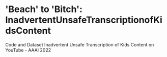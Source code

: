 # 'Beach' to 'Bitch': InadvertentUnsafeTranscriptionofKidsContent
Code and Dataset Inadvertent Unsafe Transcription of Kids Content on YouTube - AAAI 2022
